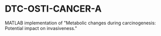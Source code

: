 DTC-OSTI-CANCER-A
=================

MATLAB implementation of "Metabolic changes during carcinogenesis: Potential impact on invasiveness."
